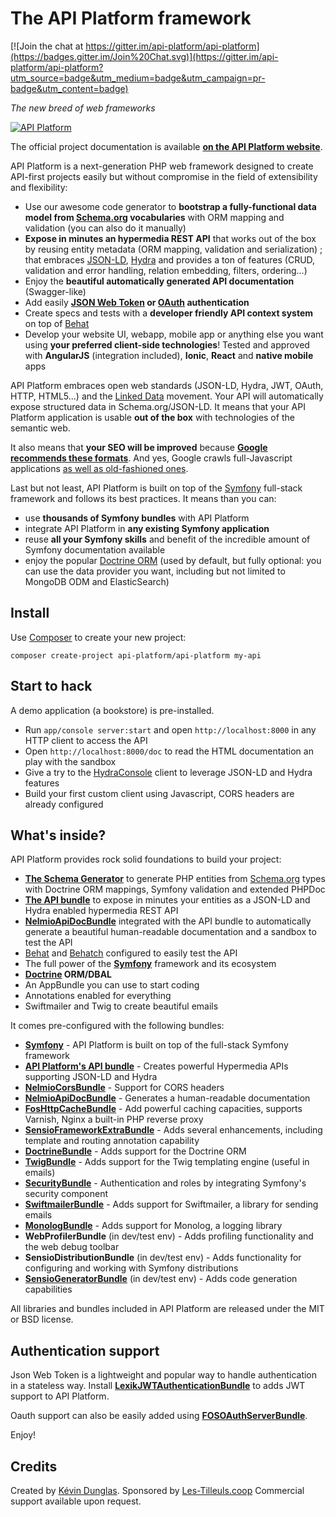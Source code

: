 The API Platform framework
==========================

[![Join the chat at https://gitter.im/api-platform/api-platform](https://badges.gitter.im/Join%20Chat.svg)](https://gitter.im/api-platform/api-platform?utm_source=badge&utm_medium=badge&utm_campaign=pr-badge&utm_content=badge)

*The new breed of web frameworks*

[![API Platform](https://api-platform.com/images/api-platform-logo.27a08537.png)](https://api-platform.com)

The official project documentation is available **[on the API Platform website][31]**.

API Platform is a next-generation PHP web framework designed to create
API-first projects easily but without compromise in the field of extensibility and
flexibility:

* Use our awesome code generator to **bootstrap a fully-functional data model from
  [Schema.org][8] vocabularies** with ORM mapping and validation (you can also do
  it manually)
* **Expose in minutes an hypermedia REST API** that works out of the box by reusing
  entity metadata (ORM mapping, validation and serialization) ; that embraces [JSON-LD][1],
  [Hydra][2] and provides a ton of features (CRUD, validation and error handling,
  relation embedding, filters, ordering...)
* Enjoy the **beautiful automatically generated API documentation** (Swagger-like)
* Add easily **[JSON Web Token][25] or [OAuth][26] authentication**
* Create specs and tests with a **developer friendly API context system** on top
  of [Behat][10]
* Develop your website UI, webapp, mobile app or anything else you want using
  **your preferred client-side technologies**! Tested and approved with **AngularJS**
  (integration included), **Ionic**, **React** and **native mobile** apps

API Platform embraces open web standards (JSON-LD, Hydra, JWT, OAuth,
HTTP, HTML5...) and the [Linked Data][27] movement. Your API will automatically
expose structured data in Schema.org/JSON-LD. It means that your API Platform application
is usable **out of the box** with technologies of the semantic
web.

It also means that **your SEO will be improved** because **[Google recommends these
formats][28]**.
And yes, Google crawls full-Javascript applications [as well as old-fashioned ones][29].

Last but not least, API Platform is built on top of the [Symfony][5]
full-stack framework and follows its best practices. It means than you can:

* use **thousands of Symfony bundles** with API Platform
* integrate API Platform in **any existing Symfony application**
* reuse **all your Symfony skills** and benefit of the incredible
  amount of Symfony documentation available
* enjoy the popular [Doctrine ORM][6] (used by default, but fully optional: you can
  use the data provider you want, including but not limited to MongoDB ODM and ElasticSearch)

Install
-------

Use [Composer][3] to create your new project:

    composer create-project api-platform/api-platform my-api

Start to hack
-------------

A demo application (a bookstore) is pre-installed.

* Run `app/console server:start` and open `http://localhost:8000` in any
  HTTP client to access the API
* Open `http://localhost:8000/doc` to read the HTML documentation an play
  with the sandbox
* Give a try to the [HydraConsole][4] client to leverage JSON-LD and Hydra
  features
* Build your first custom client using Javascript, CORS headers are already
  configured

What's inside?
--------------

API Platform provides rock solid foundations to build your project:

* [**The Schema Generator**][7] to generate PHP entities from [Schema.org][8] types with
Doctrine ORM mappings, Symfony validation and extended PHPDoc
* [**The API bundle**][9] to expose in minutes your entities as a JSON-LD and
 Hydra enabled hypermedia REST API
* [**NelmioApiDocBundle**][24] integrated with the API bundle to
automatically generate a beautiful human-readable documentation and a
sandbox to test the API
* [Behat][10] and [Behatch][11] configured to easily test the API
* The full power of the [**Symfony**][5] framework and its ecosystem
* **[Doctrine][6] ORM/DBAL**
* An AppBundle you can use to start coding
* Annotations enabled for everything
* Swiftmailer and Twig to create beautiful emails

It comes pre-configured with the following bundles:

  * [**Symfony**][5] - API Platform is built on top of the full-stack
    Symfony framework
  * [**API Platform's API bundle**][9] - Creates powerful Hypermedia APIs supporting JSON-LD
    and Hydra
  * [**NelmioCorsBundle**][12] - Support for CORS headers
  * [**NelmioApiDocBundle**][24] - Generates a human-readable documentation
  * [**FosHttpCacheBundle**][13] - Add powerful caching capacities, supports Varnish,
    Nginx a built-in PHP reverse proxy
  * [**SensioFrameworkExtraBundle**][14] - Adds several enhancements, including
    template and routing annotation capability
  * [**DoctrineBundle**][15] - Adds support for the Doctrine ORM
  * [**TwigBundle**][16] - Adds support for the Twig templating engine (useful
    in emails)
  * [**SecurityBundle**][17] - Authentication and roles by integrating Symfony's
    security component
  * [**SwiftmailerBundle**][18] - Adds support for Swiftmailer, a library for sending
    emails
  * [**MonologBundle**][19] - Adds support for Monolog, a logging library
  * **WebProfilerBundle** (in dev/test env) - Adds profiling functionality and
    the web debug toolbar
  * **SensioDistributionBundle** (in dev/test env) - Adds functionality for configuring
    and working with Symfony distributions
  * [**SensioGeneratorBundle**][20] (in dev/test env) - Adds code generation capabilities

All libraries and bundles included in API Platform are released under
the MIT or BSD license.

Authentication support
----------------------

Json Web Token is a lightweight and popular way to handle authentication in a
stateless way. Install [**LexikJWTAuthenticationBundle**][21] to adds JWT support
to API Platform.

Oauth support can also be easily added using [**FOSOAuthServerBundle**][22].

Enjoy!

Credits
-------

Created by [Kévin Dunglas][23]. Sponsored by [Les-Tilleuls.coop][30]
Commercial support available upon request.

[1]:  http://json-ld.org
[2]:  http://hydra-cg.com
[3]:  https://getcomposer.org
[4]:  http://www.hydra-cg.com/
[5]:  https://symfony.com
[6]:  http://www.doctrine-project.org
[7]:  https://api-platform.com/doc/1.0/schema-generator/
[8]:  http://schema.org
[9]:  https://api-platform.com/doc/1.0/api-bundle/
[10]: https://behat.readthedocs.org
[11]: https://github.com/Behatch/contexts
[12]: https://github.com/nelmio/NelmioCorsBundle
[13]: https://foshttpcachebundle.readthedocs.org
[14]: https://symfony.com/doc/current/bundles/SensioFrameworkExtraBundle/index.html
[15]: https://symfony.com/doc/current/book/doctrine.html
[16]: https://symfony.com/doc/current/book/templating.html
[17]: https://symfony.com/doc/current/book/security.html
[18]: https://symfony.com/doc/current/cookbook/email.html
[19]: https://symfony.com/doc/current/cookbook/logging/monolog.html
[20]: https://symfony.com/doc/current/bundles/SensioGeneratorBundle/index.html
[21]: https://github.com/lexik/LexikJWTAuthenticationBundle
[22]: https://github.com/FriendsOfSymfony/FOSOAuthServerBundle
[23]: https://dunglas.fr
[24]: https://github.com/nelmio/NelmioApiDocBundle
[25]: http://jwt.io/
[26]: http://oauth.net/
[27]: https://en.wikipedia.org/wiki/Linked_data
[28]: https://developers.google.com/structured-data/
[29]: http://searchengineland.com/tested-googlebot-crawls-javascript-heres-learned-220157
[30]: https://les-tilleuls.coop
[31]: https://api-platform.com
